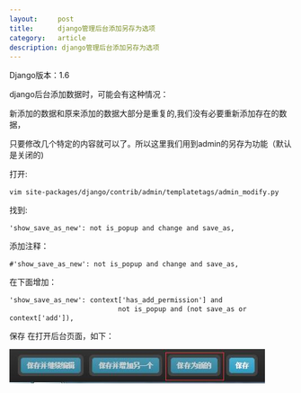 ```yaml
---
layout:     post
title:      django管理后台添加另存为选项
category:   article
description: django管理后台添加另存为选项
---
```


Django版本：1.6

django后台添加数据时，可能会有这种情况：

新添加的数据和原来添加的数据大部分是重复的,我们没有必要重新添加存在的数据，

只要修改几个特定的内容就可以了。所以这里我们用到admin的另存为功能（默认是关闭的)

打开:


```
vim site-packages/django/contrib/admin/templatetags/admin_modify.py
```


找到:


```
'show_save_as_new': not is_popup and change and save_as,
```


添加注释：


```
#'show_save_as_new': not is_popup and change and save_as,
```


在下面增加：


```
'show_save_as_new': context['has_add_permission'] and
                           not is_popup and (not save_as or context['add']),
```


保存
在打开后台页面，如下：


![image](/images/django/saveas.jpg)